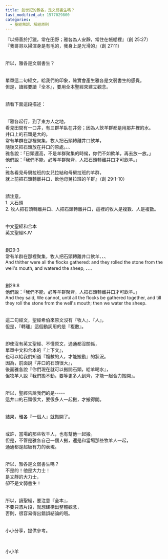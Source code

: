```yaml
---
title: 創世記的雅各，是文弱書生嗎？
last_modified_at: 1577029800
categories:
  - 聖經無誤、解經原則
---
```


<div>『以掃善於打獵，常在田野；雅各為人安靜，常住在帳棚裡』（創 25:27）</div>

<div>『我哥哥以掃渾身是有毛的，我身上是光滑的』（創 27:11）</div>

<div>&nbsp;</div>

<div>&nbsp;</div>

<div>所以，雅各是文弱書生？</div>

<div>&nbsp;</div>

<div>&nbsp;</div>

<div>單單這二句經文，給我們的印象，確實會產生雅各是文弱書生的感覺。</div>

<div>但是，讀經要讀『全本』，要用全本聖經來建立觀念。</div>

<div>&nbsp;</div>

<div>&nbsp;</div>

<div>請看下面這段描述：</div>

<div>&nbsp;</div>

<div>&nbsp;</div>

<div>『雅各起行，到了東方人之地，</div>

<div>看見田間有一口井，有三群羊臥在井旁；因為人飲羊群都是用那井裡的水。</div>

<div>井口上的石頭是大的。</div>

<div>常有羊群在那裡聚集，牧人把石頭轉離井口飲羊，</div>

<div>隨後又把石頭放在井口的原處。、、</div>

<div>雅各說：「日頭還高，不是羊群聚集的時候，你們不如飲羊，再去放一放。」</div>

<div>他們說：「我們不能，必等羊群聚齊，人把石頭轉離井口才可飲羊。」</div>

<div>、、、</div>

<div>雅各看見母舅拉班的女兒拉結和母舅拉班的羊群，</div>

<div>就上前把石頭轉離井口，飲他母舅拉班的羊群』（創 29:1-10）</div>

<div>&nbsp;</div>

<div>&nbsp;</div>

<div>請注意，</div>

<div>1.<span style="white-space:pre"> </span>大石頭</div>

<div>2.<span style="white-space:pre"> </span>牧人把石頭轉離井口、人把石頭轉離井口，這裡的牧人是複數、人是複數。</div>

<div>&nbsp;</div>

<div>&nbsp;</div>

<div>中文聖經和合本</div>

<div>英文聖經KJV</div>

<div>&nbsp;</div>

<div>&nbsp;</div>

<div>創29:3&nbsp;</div>

<div>常有羊群在那裡聚集，牧人把石頭轉離井口飲羊、、、</div>

<div>And thither were all the flocks gathered: and they rolled the stone from the well's mouth, and watered the sheep, 、、、</div>

<div>&nbsp;</div>

<div>&nbsp;</div>

<div>創29:8&nbsp;</div>

<div>他們說：「我們不能，必等羊群聚齊，人把石頭轉離井口才可飲羊。」</div>

<div>And they said, We cannot, until all the flocks be gathered together, and till they roll the stone from the well's mouth; then we water the sheep.</div>

<div>&nbsp;</div>

<div>&nbsp;</div>

<div>這二句經文，聖經希伯來原文沒有『牧人』、『人』，</div>

<div>但是，『轉離』這個動詞用的是『複數』。</div>

<div>&nbsp;</div>

<div>&nbsp;</div>

<div>即使沒有英文聖經、不懂原文，通通都沒關係，</div>

<div>單單中文和合本的『上下文』，</div>

<div>也可以給我們知道『複數的人，才能搬動』的狀況。</div>

<div>因為，前面說『井口的石頭很大』，</div>

<div>後面雅各說『你們現在就可以搬開石頭，給羊喝水』，</div>

<div>但牧羊人說『我們搬不動，要等更多人到齊，才能一起合力搬開』。</div>

<div>&nbsp;</div>

<div>&nbsp;</div>

<div>所以，聖經告訴我們的是-----</div>

<div>這井口的石頭很大，要很多人一起搬，才搬得開。</div>

<div>&nbsp;</div>

<div>&nbsp;</div>

<div>結果，雅各『一個人』就搬開了。</div>

<div>&nbsp;</div>

<div>&nbsp;</div>

<div>或許，當場的那些牧羊人，也有幫他一起搬。</div>

<div>但是，不管是雅各自己一個人搬，還是和當場那些牧羊人一起，</div>

<div>通通都是超級有力的表現。</div>

<div>&nbsp;</div>

<div>&nbsp;</div>

<div>所以，雅各是文弱書生嗎？</div>

<div>不是的！他是大力士！</div>

<div>是文靜的大力士，</div>

<div>卻不是文弱書生！</div>

<div>&nbsp;</div>

<div>&nbsp;</div>

<div>所以，讀聖經，要注意『全本』，</div>

<div>不要只憑片段，就想建構出整體觀念，</div>

<div>否則，很容易得出錯誤結論的哦。</div>

<div>&nbsp;</div>

<div>&nbsp;</div>

<div>小小分享，提供參考。</div>

<p>&nbsp;</p>

<p>小小羊</p>

